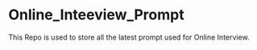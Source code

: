 # Online_Inteeview_Prompt
 This Repo is used to store all the latest prompt used for Online Interview.
